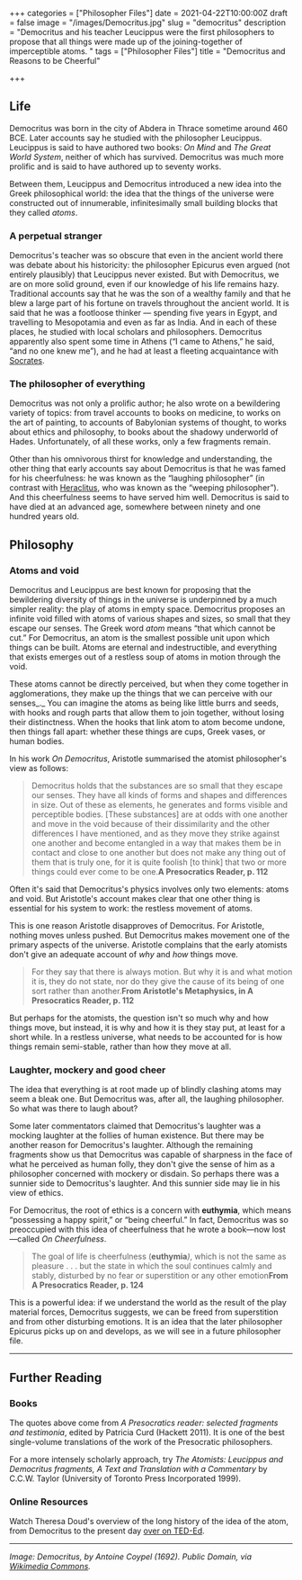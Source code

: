 +++
categories = ["Philosopher Files"]
date = 2021-04-22T10:00:00Z
draft = false
image = "/images/Democritus.jpg"
slug = "democritus"
description = "Democritus and his teacher Leucippus were the first philosophers to propose that all things were made up of the joining-together of imperceptible atoms. "
tags = ["Philosopher Files"]
title = "Democritus and Reasons to be Cheerful"

+++


## **Life**

Democritus was born in the city of Abdera in Thrace sometime around 460 BCE. Later accounts say he studied with the philosopher Leucippus. Leucippus is said to have authored two books: _On Mind_ and _The Great World System_, neither of which has survived. Democritus was much more prolific and is said to have authored up to seventy works.

Between them, Leucippus and Democritus introduced a new idea into the Greek philosophical world: the idea that the things of the universe were constructed out of innumerable, infinitesimally small building blocks that they called _atoms_.

### **A perpetual stranger**

Democritus's teacher was so obscure that even in the ancient world there was debate about his historicity: the philosopher Epicurus even argued (not entirely plausibly) that Leucippus never existed. But with Democritus, we are on more solid ground, even if our knowledge of his life remains hazy. Traditional accounts say that he was the son of a wealthy family and that he blew a large part of his fortune on travels throughout the ancient world. It is said that he was a footloose thinker — spending five years in Egypt, and travelling to Mesopotamia and even as far as India. And in each of these places, he studied with local scholars and philosophers. Democritus apparently also spent some time in Athens (“I came to Athens,” he said, “and no one knew me”), and he had at least a fleeting acquaintance with [Socrates](/socrates).

### The philosopher of everything

Democritus was not only a prolific author; he also wrote on a bewildering variety of topics: from travel accounts to books on medicine, to works on the art of painting, to accounts of Babylonian systems of thought, to works about ethics and philosophy, to books about the shadowy underworld of Hades. Unfortunately, of all these works, only a few fragments remain.

Other than his omnivorous thirst for knowledge and understanding, the other thing that early accounts say about Democritus is that he was famed for his cheerfulness: he was known as the “laughing philosopher” (in contrast with [Heraclitus](/heraclitus), who was known as the “weeping philosopher”). And this cheerfulness seems to have served him well. Democritus is said to have died at an advanced age, somewhere between ninety and one hundred years old.

## **Philosophy**

### **Atoms and void**

Democritus and Leucippus are best known for proposing that the bewildering diversity of things in the universe is underpinned by a much simpler reality: the play of atoms in empty space. Democritus proposes an infinite void filled with atoms of various shapes and sizes, so small that they escape our senses. The Greek word _atom_ means “that which cannot be cut.” For Democritus, an atom is the smallest possible unit upon which things can be built. Atoms are eternal and indestructible, and everything that exists emerges out of a restless soup of atoms in motion through the void.

These atoms cannot be directly perceived, but when they come together in agglomerations, they make up the things that we can perceive with our senses_._ You can imagine the atoms as being like little burrs and seeds, with hooks and rough parts that allow them to join together, without losing their distinctness. When the hooks that link atom to atom become undone, then things fall apart: whether these things are cups, Greek vases, or human bodies.

In his work _On Democritus_, Aristotle summarised the atomist philosopher's view as follows:

> Democritus holds that the substances are so small that they escape our senses. They have all kinds of forms and shapes and differences in size. Out of these as elements, he generates and forms visible and perceptible bodies. [These substances] are at odds with one another and move in the void because of their dissimilarity and the other differences I have mentioned, and as they move they strike against one another and become entangled in a way that makes them be in contact and close to one another but does not make any thing out of them that is truly one, for it is quite foolish [to think] that two or more things could ever come to be one.**A Presocratics Reader, p. 112**

Often it's said that Democritus's physics involves only two elements: atoms and void. But Aristotle's account makes clear that one other thing is essential for his system to work: the restless movement of atoms.

This is one reason Aristotle disapproves of Democritus. For Aristotle, nothing moves unless pushed. But Democritus makes movement one of the primary aspects of the universe. Aristotle complains that the early atomists don't give an adequate account of _why_ and _how_ things move.

> For they say that there is always motion. But why it is and what motion it is, they do not state, nor do they give the cause of its being of one sort rather than another.**From Aristotle's Metaphysics, in A Presocratics Reader, p. 112**

But perhaps for the atomists, the question isn't so much why and how things move, but instead, it is why and how it is they stay put, at least for a short while. In a restless universe, what needs to be accounted for is how things remain semi-stable, rather than how they move at all.

### **Laughter, mockery and good cheer**

The idea that everything is at root made up of blindly clashing atoms may seem a bleak one. But Democritus was, after all, the laughing philosopher. So what was there to laugh about?

Some later commentators  claimed that Democritus's laughter was a mocking laughter at the follies of human existence. But there may be another reason for Democritus's laughter. Although the remaining fragments show us that Democritus was capable of sharpness in the face of what he perceived as human folly, they don't give the sense of him as a philosopher concerned with mockery or disdain. So perhaps there was a sunnier side to Democritus's laughter. And this sunnier side may lie in his view of ethics.

For Democritus, the root of ethics is a concern with __euthymia__, which means “possessing a happy spirit,” or “being cheerful.” In fact, Democritus was so preoccupied with this idea of cheerfulness that he wrote a book—now lost—called _On Cheerfulness_.

> The goal of life is cheerfulness (**euthymia**_)_, which is not the same as pleasure . . . but the state in which the soul continues calmly and stably, disturbed by no fear or superstition or any other emotion**From A Presocratics Reader, p. 124**

This is a powerful idea: if we understand the world as the result of the play material forces, Democritus suggests, we can be freed from superstition and from other disturbing emotions. It is an idea that the later philosopher Epicurus picks up on and develops, as we will see in a future philosopher file.

---

## **Further Reading**

### **Books**

The quotes above come from _A Presocratics reader: selected fragments and testimonia_, edited by Patricia Curd (Hackett 2011). It is one of the best single-volume translations of the work of the Presocratic philosophers.

For a more intensely scholarly approach, try _The Atomists: Leucippus and Democritus fragments, A Text and Translation with a Commentary_ by C.C.W. Taylor (University of Toronto Press Incorporated 1999).

### **Online Resources**

Watch Theresa Doud's  overview of the long history of the idea of the atom, from Democritus to the present day [over on TED-Ed](https://www.youtube.com/watch?v=xazQRcSCRaY).

---

_Image: Democritus, by Antoine Coypel (1692). Public Domain, via [Wikimedia Commons](https://commons.wikimedia.org/wiki/Category:Democritus_-_Antoine_Coypel_(Louvre_MI_1048)#/media/File:Coypel_Democritus.jpg)._



